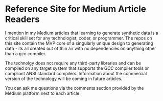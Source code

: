 # Reference Site for Medium Article Readers
I mention in my Medium articles that learning to generate synthetic data is a critical skill set for any technologist, coder, or programmer. The repos on this site contain the MVP core of a singularly unique design to generating data - its all created out of thin air with no dependencies on anything other than a gcc compiler.

The technolgy does not require any third-party libraries and can be compiled on any target system that supports the GCC compiler tools or compliant ANSI standard compilers. Information about the commercial version of the technology will be coming in future articles.

You can ask me questions via the comments section provided by the Medium platform next to each article. 
